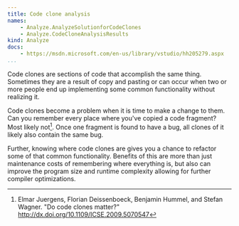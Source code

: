 ```yaml
---
title: Code clone analysis
names:
    - Analyze.AnalyzeSolutionforCodeClones
    - Analyze.CodeCloneAnalysisResults
kind: Analyze
docs:
    - https://msdn.microsoft.com/en-us/library/vstudio/hh205279.aspx
...
```


Code clones are sections of code that accomplish the same thing. Sometimes they
are a result of copy and pasting or can occur when two or more people end up
implementing some common functionality without realizing it.

Code clones become a problem when it is time to make a change to them. Can you
remember every place where you've copied a code fragment? Most likely
not[^Juergens-etal]. Once one fragment is found to have a bug, all clones of it
likely also contain the same bug.

Further, knowing where code clones are gives you a chance to refactor some of
that common functionality. Benefits of this are more than just maintenance
costs of remembering where everything is, but also can improve the program size
and runtime complexity allowing for further compiler optimizations.


[^Juergens-etal]: Elmar Juergens, Florian Deissenboeck, Benjamin Hummel, and
Stefan Wagner. "Do code clones matter?"
<http://dx.doi.org/10.1109/ICSE.2009.5070547>
